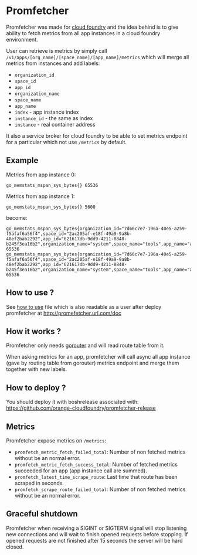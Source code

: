 # Promfetcher

Promfetcher was made for [cloud foundry](https://cloudfoundry.org) and the idea behind is to give ability to fetch 
metrics from all app instances in a cloud foundry environment.

User can retrieve is metrics by simply call `/v1/apps/[org_name]/[space_name]/[app_name]/metrics` which will merge all metrics 
from instances and add labels:
- `organization_id`
- `space_id` 
- `app_id`
- `organization_name`
- `space_name` 
- `app_name`
- `index` - app instance index
- `instance_id` - the same as index
- `instance` - real container address

It also a service broker for cloud foundry to be able to set metrics endpoint for a particular which not use `/metrics` by default.

## Example

Metrics from app instance 0:
```
go_memstats_mspan_sys_bytes{} 65536
```

Metrics from app instance 1:
```
go_memstats_mspan_sys_bytes{} 5600
```

become:
```
go_memstats_mspan_sys_bytes{organization_id="7d66c7e7-196a-40e5-a259-f5afaf6a56f4",space_id="2ac205af-e18f-49a9-9a8b-48ef2bab2292",app_id="621617db-9dd9-4211-8848-b245f3ea16b2",organization_name="system",space_name="tools",app_name="app",index="0",instance_id="0",instance="172.76.112.90:61038"} 65536
go_memstats_mspan_sys_bytes{organization_id="7d66c7e7-196a-40e5-a259-f5afaf6a56f4",space_id="2ac205af-e18f-49a9-9a8b-48ef2bab2292",app_id="621617db-9dd9-4211-8848-b245f3ea16b2",organization_name="system",space_name="tools",app_name="app",index="1",instance_id="1",instance="172.76.112.91:61010"} 65536
```

## How to use ?

See [how to use](/userdocs/templates/how-to-use.md) file which is also readable as a user after deploy promfetcher 
at http://promefetcher.url.com/doc

## How it works ?

Promfetcher only needs [gorouter](https://github.com/cloudfoundry/gorouter) and will read route table from it.

When asking metrics for an app, promfetcher will call async all app instance (gave by routing table from gorouter) metrics endpoint and merge them together with new labels.

## How to deploy ?

You should deploy it with boshrelease associated with: https://github.com/orange-cloudfoundry/promfetcher-release

## Metrics

Promfetcher expose metrics on `/metrics`:
- `promfetch_metric_fetch_failed_total`: Number of non fetched metrics without be an normal error.
- `promfetch_metric_fetch_success_total`: Number of fetched metrics succeeded for an app (app instance call are summed).
- `promfetch_latest_time_scrape_route`: Last time that route has been scraped in seconds.
- `promfetch_scrape_route_failed_total`: Number of non fetched metrics without be an normal error.

## Graceful shutdown

Promfetcher when receiving a SIGINT or SIGTERM signal will stop listening new connections and will wait to finish 
opened requests before stopping. If opened requests are not finished after 15 seconds the server will be hard closed.
